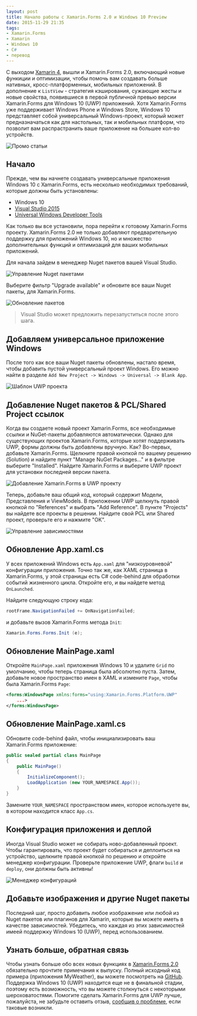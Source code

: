 ```yaml
---
layout: post
title: Начало работы с Xamarin.Forms 2.0 и Windows 10 Preview
date: 2015-11-29 21:35
tags:
- Xamarin.Forms
- Xamarin
- Windows 10
- C#
- перевод
---
```


С выходом [Xamarin 4](https://blog.xamarin.com/introducing-xamarin-4/), вышли и Xamarin.Forms 2.0, включающий новые функиции и оптимизации, чтобы помочь вам создавать больше нативных, кросс-платформенных, мобильных приложений. В дополнение к `ListView` - стратегия кэширования, сужающие жесты и новые свойства, появившиеся в первой публичной превью версии Xamarin.Forms для Windows 10 (UWP) приложений. Хотя Xamarin.Forms уже поддерживает Windows Phone и Windows Store, Windows 10 представляет собой универсальный Windows-проект, который может предназначаться как для настольных, так и мобильных платформ, что позволит вам распрастранить ваше приложение на большее кол-во устройств.

![Промо статьи](https://blog.xamarin.com/wp-content/uploads/2015/11/promo-1024x597.png)

Начало
------

Прежде, чем вы начнете создавать универсальные приложения Windows 10 с Xamarin.Forms, есть несколько необходимых требований, которые должны быть установлены:

- Windows 10
- [Visual Studio 2015](https://www.visualstudio.com/vs-2015-product-editions)
- [Universal Windows Developer Tools](https://dev.windows.com/en-us/downloads/windows-10-sdk)

Как только вы все установили, пора перейти к готовому Xamarin.Forms проекту. Xamarin.Forms 2.0 не только добавляют предварительную поддержку для приложений Windows 10, но и множество дополнительных функций и оптимизаций для ваших мобильных приложений.

Для начала зайдем в менеджер Nuget пакетов вашей Visual Studio.

![Управление Nuget пакетами](https://blog.xamarin.com/wp-content/uploads/2015/11/Manage-NuGet-Packages-1024x592.png)

Выберите фильтр "Upgrade available" и обновите все ваши Nuget пакеты, для Xamarin.Forms.

![Обновление пакетов](https://blog.xamarin.com/wp-content/uploads/2015/11/UpgradeNuGets-1024x609.png)

> Visual Studio может предложить перезапуститься после этого шага.

Добавляем универсальное приложение Windows
------------------------------------------

После того как все ваши Nuget пакеты обновлены, настало время, чтобы добавить пустой универсальный проект Windows. Его можно найти в разделе `Add New Project -> Windows -> Universal -> Blank App`.

![Шаблон UWP проекта](https://blog.xamarin.com/wp-content/uploads/2015/11/UWP-Project-Template-1024x207.png)

Добавление Nuget пакетов & PCL/Shared Project ссылок
----------------------------

Когда вы создаете новый проект Xamarin.Forms, все необходимые ссылки и NuGet-пакеты  добавляются автоматически. Однако для существующих проектов Xamarin.Forms, которые хотят поддерживать UWP, формы должны быть добавлены вручную. Как? Во-первых, добавьте Xamarin.Forms. Щелкните правой кнопкой по вашему решению (Solution) и найдите пункт "Manage NuGet Packages…" и в фильтре выберите "Installed". Найдите Xamarin.Forms и выберите UWP проект для установки последней версии пакета.

![Добавление Xamarin.Forms в UWP проекту](https://blog.xamarin.com/wp-content/uploads/2015/11/Add-Forms-to-UWP-1024x594.png)

Теперь, добавьте ваш общий код, который содержит Модели, Представления и ViewModels. В приложении UWP щелкнуть правой кнопкой по "References" и выбрать "Add Reference". В пункте "Projects" вы найдете все проекты в решении. Найдите свой PCL или Shared проект, проверьте его и нажмите "OK".

![Управление зависимостями](https://blog.xamarin.com/wp-content/uploads/2015/11/Reference-Manager1-1024x511.png)

Обновление App.xaml.cs
----------------------

У всех приложений Windows есть `App.xaml` для "низкоуровневой" конфигурации приложения. Точно так же, как XAML страница в Xamarin.Forms, у этой страницы есть C# code-behind для обработки событий жизненного цикла. Откройте его, и вы найдете метод `OnLaunched`.

Найдите следующую строку кода:

``` csharp
rootFrame.NavigationFailed += OnNavigationFailed;
```

и добавьте вызов Xamarin.Forms метода `Init`:

``` csharp
Xamarin.Forms.Forms.Init (e);
```

Обновление MainPage.xaml
------------------------

Откройте `MainPage.xaml` приложения Windows 10 и удалите `Grid` по умолчанию, чтобы теперь страница была абсолютно пуста. Затем, добавьте новое пространство имен в XAML и измените `Page`, чтобы была Xamarin.Forms `Page`:

``` xml
<forms:WindowsPage xmlns:forms="using:Xamarin.Forms.Platform.UWP"
	...>
</forms:WindowsPage>
```

Обновление MainPage.xaml.cs
---------------------------

Обновите code-behind файл, чтобы инициализировать ваш Xamarin.Forms приложение:

``` csharp
public sealed partial class MainPage
{
	public MainPage()
	{
		InitializeComponent();
		LoadApplication (new YOUR_NAMESPACE.App());
	}
}
```

Замените `YOUR_NAMESPACE` пространством имен, которое используете вы, в котором находится класс `App.cs`.

Конфигурация приложения и деплой
--------------------------------

Иногда Visual Studio может не собирать ново-добавленный проект. Чтобы гарантировать, что проект будет собираться и деплоиться на устройство, щелкните правой кнопкой по решению и откройте менеджер конфигурации. Проверьте приложение UWP, флаги `build` и `deploy`, они должны быть активны!

![Менеджер конфигураций](https://blog.xamarin.com/wp-content/uploads/2015/11/Configuration-Manager1-1024x642.png)

Добавьте изображения и другие Nuget пакеты
-------------------------------------------

Последний шаг, просто добавить любое изображение или любой из Nuget пакетов или плагинов для Xamarin, которые вы можете иметь в качестве зависимостей. Убедитесь, что каждая из этих зависимостей имеей поддержку Windows 10 (UWP), перед использованием.

## Узнать больше, обратная связь

Чтобы узнать больше обо всех новых функциях в [Xamarin.Forms 2.0](https://developer.xamarin.com/releases/xamarin-forms/xamarin-forms-2.0/2.0.0/) обязательно прочтите примечания к выпуску. Полный исходный код примера (приложения MyWeather), вы можете посмотреть на [GitHub](https://github.com/jamesmontemagno/MyWeather.Forms). Поддержка Windows 10 (UWP) находится еще не в финальной стадии, поэтому есть возможность, что вы можете столкнуться с некоторыми шероховатостями. Помогите сделать Xamarin.Forms для UWP лучше, пожалуйста, не забудьте оставить отзыв, [сообщив о проблеме](https://bugzilla.xamarin.com/enter_bug.cgi?alias=&assigned_to=&attachurl=&blocked=&bug_file_loc=http%3A%2F%2F&bug_severity=normal&bug_status=NEW&cf_tags=&comment=&contenttypeentry=&contenttypemethod=autodetect&contenttypeselection=text%2Fplain&data=&deadline=&dependson=&description=&estimated_time=&form_name=enter_bug&maketemplate=Remember%20values%20as%20bookmarkable%20template&op_sys=Mac%20OS&product=Forms&rep_platform=PC&short_desc=&target_milestone=UWP&version=1.5.1), если таковые возникли.
